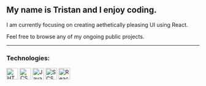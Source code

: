 <h2>My name is Tristan and I enjoy coding.</h2>

I am currently focusing on creating aethetically pleasing UI using React. 

Feel free to browse any of my ongoing public projects. 

<hr />
<h3>Technologies:</h3>
<p align="left">
  <img src="https://cdn.svgporn.com/logos/html-5.svg" alt="HTML5" height="30"/>
  <img src="https://cdn.svgporn.com/logos/css-3.svg" alt="CSS3" height="30"/>
  <img src="https://cdn.svgporn.com/logos/javascript.svg" alt="JavaScript" height="30"/>
  <img src="https://cdn.svgporn.com/logos/sass.svg" alt="SCSS" height="30"/>
  <img src="https://cdn.svgporn.com/logos/react.svg" alt="React.js" height="30"/>
</p>

